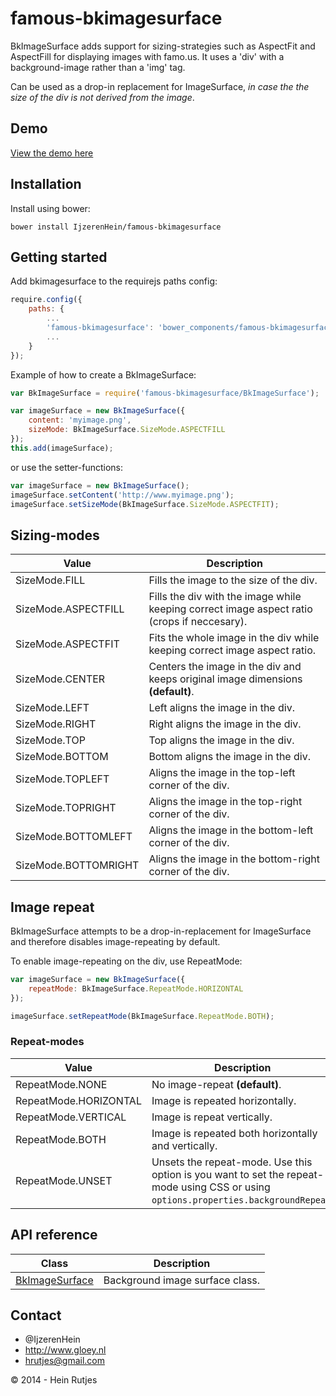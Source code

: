 famous-bkimagesurface
==========

BkImageSurface adds support for sizing-strategies such as AspectFit and AspectFill for displaying images with famo.us.
It uses a 'div' with a background-image rather than a 'img' tag.

Can be used as a drop-in replacement for ImageSurface, *in case the the size of the div is not derived from the image*.

## Demo

[View the demo here](https://rawgit.com/IjzerenHein/famous-imageview/master/examples/demo/index.html)


## Installation

Install using bower:
	
	bower install IjzerenHein/famous-bkimagesurface
	
## Getting started

Add bkimagesurface to the requirejs paths config:

```javascript
require.config({
    paths: {
        ...
        'famous-bkimagesurface': 'bower_components/famous-bkimagesurface',
        ...
    }
});
```

Example of how to create a BkImageSurface:

```javascript
var BkImageSurface = require('famous-bkimagesurface/BkImageSurface');

var imageSurface = new BkImageSurface({
    content: 'myimage.png',
    sizeMode: BkImageSurface.SizeMode.ASPECTFILL
});
this.add(imageSurface);
```

or use the setter-functions:

```javascript
var imageSurface = new BkImageSurface();
imageSurface.setContent('http://www.myimage.png');
imageSurface.setSizeMode(BkImageSurface.SizeMode.ASPECTFIT);
```

## Sizing-modes

|Value|Description|
|---|---|
|SizeMode.FILL|Fills the image to the size of the div.|
|SizeMode.ASPECTFILL|Fills the div with the image while keeping correct image aspect ratio (crops if neccesary).|
|SizeMode.ASPECTFIT|Fits the whole image in the div while keeping correct image aspect ratio.|
|SizeMode.CENTER|Centers the image in the div and keeps original image dimensions  **(default)**.|
|SizeMode.LEFT|Left aligns the image in the div.|
|SizeMode.RIGHT|Right aligns the image in the div.|
|SizeMode.TOP|Top aligns the image in the div.|
|SizeMode.BOTTOM|Bottom aligns the image in the div.|
|SizeMode.TOPLEFT|Aligns the image in the top-left corner of the div.|
|SizeMode.TOPRIGHT|Aligns the image in the top-right corner of the div.|
|SizeMode.BOTTOMLEFT|Aligns the image in the bottom-left corner of the div.|
|SizeMode.BOTTOMRIGHT|Aligns the image in the bottom-right corner of the div.|

## Image repeat

BkImageSurface attempts to be a drop-in-replacement for ImageSurface and therefore disables image-repeating by default.

To enable image-repeating on the div, use RepeatMode:

```javascript
var imageSurface = new BkImageSurface({
    repeatMode: BkImageSurface.RepeatMode.HORIZONTAL
});

imageSurface.setRepeatMode(BkImageSurface.RepeatMode.BOTH);
```

### Repeat-modes

|Value|Description|
|---|---|
|RepeatMode.NONE|No image-repeat **(default)**.|
|RepeatMode.HORIZONTAL|Image is repeated horizontally.|
|RepeatMode.VERTICAL|Image is repeat vertically.|
|RepeatMode.BOTH|Image is repeated both horizontally and vertically.|
|RepeatMode.UNSET|Unsets the repeat-mode. Use this option is you want to set the repeat-mode using CSS or using `options.properties.backgroundRepeat`.|

## API reference

|Class|Description|
|---|---|
|[BkImageSurface](docs/BkImageSurface.md)|Background image surface class.|


## Contact
- 	@IjzerenHein
- 	http://www.gloey.nl
- 	hrutjes@gmail.com

© 2014 - Hein Rutjes